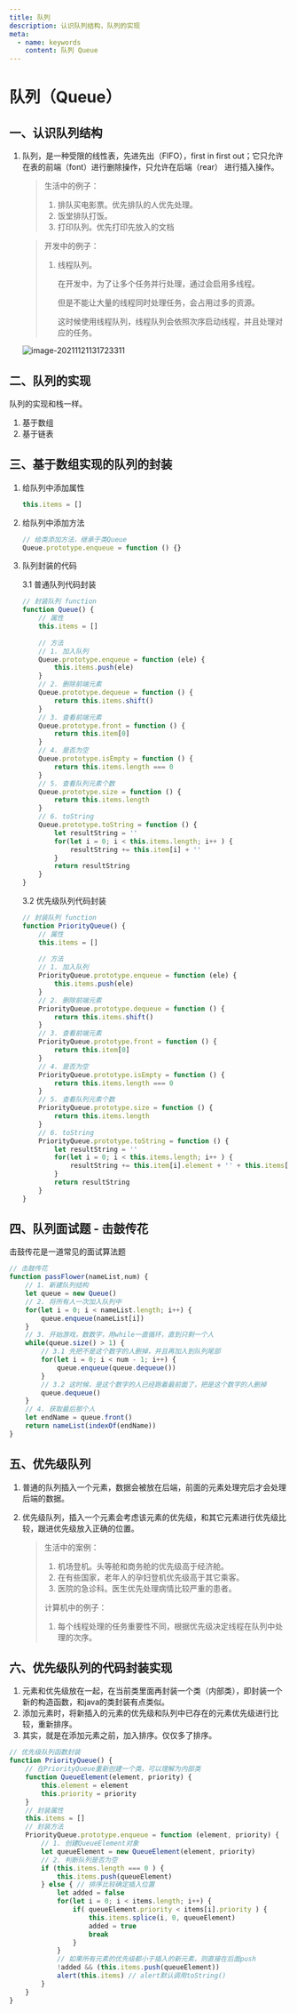 ```yaml
---
title: 队列
description: 认识队列结构，队列的实现
meta:
  - name: keywords
    content: 队列 Queue
---
```


# 队列（Queue）

## 一、认识队列结构

1. 队列，是一种受限的线性表，先进先出（FIFO），first in first out；它只允许在表的前端（font）进行删除操作，只允许在后端（rear） 进行插入操作。

   > 生活中的例子：
   >
   > 1. 排队买电影票。优先排队的人优先处理。
   > 2. 饭堂排队打饭。
   > 3. 打印队列。优先打印先放入的文档

   > 开发中的例子：
   >
   > 1. 线程队列。
   >
   >    在开发中，为了让多个任务并行处理，通过会启用多线程。
   >
   >    但是不能让大量的线程同时处理任务，会占用过多的资源。
   >
   >    这时候使用线程队列，线程队列会依照次序启动线程，并且处理对应的任务。

   ![image-20211121131723311](@alias/image-20211121131723311.png)

## 二、队列的实现

队列的实现和栈一样。

1. 基于数组
2. 基于链表

## 三、基于数组实现的队列的封装

1. 给队列中添加属性

   ```js
   this.items = []
   ```

2. 给队列中添加方法

   ```js
   // 给类添加方法，继承于类Queue
   Queue.prototype.enqueue = function () {}
   ```

3. 队列封装的代码

   3.1  普通队列代码封装
   
   ```js
   // 封装队列 function
   function Queue() {
       // 属性
       this.items = []
       
       // 方法
       // 1. 加入队列
       Queue.prototype.enqueue = function (ele) {
           this.items.push(ele)
       }
       // 2. 删除前端元素
       Queue.prototype.dequeue = function () {
           return this.items.shift()
       }
       // 3. 查看前端元素
       Queue.prototype.front = function () {
           return this.item[0]
       }
       // 4. 是否为空
       Queue.prototype.isEmpty = function () {
           return this.items.length === 0
       }
       // 5. 查看队列元素个数
       Queue.prototype.size = function () {
           return this.items.length
       }
       // 6. toString
       Queue.prototype.toString = function () {
           let resultString = ''
           for(let i = 0; i < this.items.length; i++ ) {
               resultString += this.item[i] + ''
           }
           return resultString
       }
   }
   ```
   
   3.2 优先级队列代码封装
   
   ```js
   // 封装队列 function
   function PriorityQueue() {
       // 属性
       this.items = []
       
       // 方法
       // 1. 加入队列
       PriorityQueue.prototype.enqueue = function (ele) {
           this.items.push(ele)
       }
       // 2. 删除前端元素
       PriorityQueue.prototype.dequeue = function () {
           return this.items.shift()
       }
       // 3. 查看前端元素
       PriorityQueue.prototype.front = function () {
           return this.item[0]
       }
       // 4. 是否为空
       PriorityQueue.prototype.isEmpty = function () {
           return this.items.length === 0
       }
       // 5. 查看队列元素个数
       PriorityQueue.prototype.size = function () {
           return this.items.length
       }
       // 6. toString
       PriorityQueue.prototype.toString = function () {
           let resultString = ''
           for(let i = 0; i < this.items.length; i++ ) {
               resultString += this.item[i].element + '' + this.items[i].priority + ''
           }
           return resultString
       }
   }
   ```
   
   

## 四、队列面试题 - 击鼓传花

击鼓传花是一道常见的面试算法题

```js
// 击鼓传花
function passFlower(nameList,num) {
    // 1. 新建队列结构
    let queue = new Queue()
    // 2. 将所有人一次加入队列中
    for(let i = 0; i < nameList.length; i++) {
        queue.enqueue(nameList[i])
    }
    // 3. 开始游戏，数数字，用while一直循环，直到只剩一个人
    while(queue.size() > 1) {
        // 3.1 先把不是这个数字的人删掉，并且再加入到队列尾部
  		for(let i = 0; i < num - 1; i++) {
       		queue.enqueue(queue.dequeue())
    	}
        // 3.2 这时候，是这个数字的人已经跑着最前面了，把是这个数字的人删掉
        queue.dequeue()
    }
    // 4. 获取最后那个人
    let endName = queue.front()
    return nameList(indexOf(endName))
}
```



## 五、优先级队列

1. 普通的队列插入一个元素，数据会被放在后端，前面的元素处理完后才会处理后端的数据。

2. 优先级队列，插入一个元素会考虑该元素的优先级，和其它元素进行优先级比较，跟进优先级放入正确的位置。

   > 生活中的案例：
   >
   > 1. 机场登机。头等舱和商务舱的优先级高于经济舱。
   > 2. 在有些国家，老年人的孕妇登机优先级高于其它乘客。
   > 3. 医院的急诊科。医生优先处理病情比较严重的患者。
   >
   > 计算机中的例子：
   >
   > 1. 每个线程处理的任务重要性不同，根据优先级决定线程在队列中处理的次序。

## 六、优先级队列的代码封装实现

1. 元素和优先级放在一起，在当前类里面再封装一个类（内部类），即封装一个新的构造函数，和java的类封装有点类似。
2. 添加元素时，将新插入的元素的优先级和队列中已存在的元素优先级进行比较，重新排序。
3. 其实，就是在添加元素之前，加入排序。仅仅多了排序。

```js
// 优先级队列函数封装
function PriorityQueue() {
    // 在PriorityQueue重新创建一个类，可以理解为内部类
    function QueueElement(element, priority) {
        this.element = element
        this.priority = priority
    }
    // 封装属性
    this.items = []
    // 封装方法
    PriorityQueue.prototype.enqueue = function (element, priority) {
        // 1. 创建QueueElement对象
        let queueElement = new QueueElement(element, priority)
        // 2. 判断队列是否为空
        if (this.items.length === 0 ) {
            this.items.push(queueElement)
        } else { // 排序比较确定插入位置
            let added = false
            for(let i = 0; i < items.length; i++) {
                if( queueElement.priority < items[i].priority ) {
                    this.items.splice(i, 0, queueElement)
                    added = true
                    break
                }
            }
            // 如果所有元素的优先级都小于插入的新元素，则直接在后面push
            !added && (this.items.push(queueElement)) 
            alert(this.items) // alert默认调用toString()
        }
    }
}
```

<ClientOnly>
  <Valine></Valine>
</ClientOnly>

